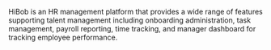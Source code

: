 HiBob is an HR management platform that provides a wide range of features supporting talent management including onboarding administration, task management, payroll reporting, time tracking, and manager dashboard for tracking employee performance.